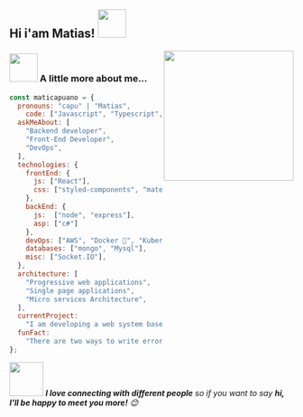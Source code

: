 <h2>Hi i'am Matias! <img src="https://media.giphy.com/media/12oufCB0MyZ1Go/giphy.gif" width="50"></h2>
<img align='right' src="https://media.giphy.com/media/M9gbBd9nbDrOTu1Mqx/giphy.gif" width="230">
</em></p>

### <img src="https://media.giphy.com/media/VgCDAzcKvsR6OM0uWg/giphy.gif" width="50"> A little more about me...

```javascript
const maticapuano = {
  pronouns: "capu" | "Matias",
    code: ["Javascript", "Typescript", "C#", "PHP"],
  askMeAbout: [
    "Backend developer",
    "Front-End Developer",
    "DevOps",
  ],
  technologies: {
    frontEnd: {
      js: ["React"],
      css: ["styled-components", "materialize", "scss"],
    },
    backEnd: {
      js:  ["node", "express"],
      asp: ["c#"]
    },
    devOps: ["AWS", "Docker 🐳", "Kubernates", "Route53", "Nginx"],
    databases: ["mongo", "Mysql"],
    misc: ["Socket.IO"],
  },
  architecture: [
    "Progressive web applications",
    "Single page applications",
    "Micro services Architecture",
  ],
  currentProject:
    "I am developing a web system based on micro-services for invoicing Mexican invoicing",
  funFact:
    "There are two ways to write error-free programs; only the third one works",
};
```

<img src="https://media.giphy.com/media/LnQjpWaON8nhr21vNW/giphy.gif" width="60"> <em><b>I love connecting with different people</b> so if you want to say <b>hi, I'll be happy to meet you more!</b> 😊</em>
